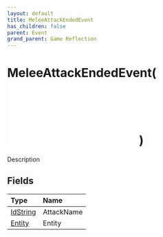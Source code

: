 ```yaml
---
layout: default
title: MeleeAttackEndedEvent
has_children: false
parent: Event
grand_parent: Game Reflection
---
```

# MeleeAttackEndedEvent( ![ EntityEventBase ](/game-reflection/events/entity_event_base.md) )
Description 

## Fields
| Type | Name |
|:-------------|:--------------|
| [IdString](/game-reflection/components/id_string.md) | AttackName |
| [Entity](/game-reflection/classes/entity.md) | Entity |
